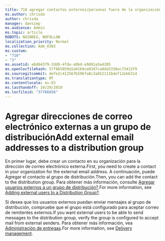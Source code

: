 ```yaml
---
title: 718 agregar contactos externos/personas fuera de la organización a una lista de distribución
ms.author: chrisda
author: chrisda
manager: dansimp
ms.audience: Admin
ms.topic: article
ROBOTS: NOINDEX, NOFOLLOW
localization_priority: Normal
ms.collection: Adm_O365
ms.custom:
- "718"
- "3"
ms.assetid: e6d64379-2dd9-4fda-a9bd-e9d61a5a4205
ms.openlocfilehash: 57f8b5859a5a91b9ce83d7ca8da5330ac73413f9
ms.sourcegitcommit: defe2c412567b596fa8c3ab52111bde712ebb314
ms.translationtype: MT
ms.contentlocale: es-ES
ms.lasthandoff: 10/29/2019
ms.locfileid: "37766656"
---
```

# <a name="add-external-email-addresses-to-a-distribution-group"></a><span data-ttu-id="c2a53-102">Agregar direcciones de correo electrónico externas a un grupo de distribución</span><span class="sxs-lookup"><span data-stu-id="c2a53-102">Add external email addresses to a distribution group</span></span>

<span data-ttu-id="c2a53-103">En primer lugar, debe crear un contacto en su organización para la dirección de correo electrónico externa.</span><span class="sxs-lookup"><span data-stu-id="c2a53-103">First, you need to create a contact in your organization for the external email address.</span></span> <span data-ttu-id="c2a53-104">A continuación, puede Agregar el contacto al grupo de distribución.</span><span class="sxs-lookup"><span data-stu-id="c2a53-104">Then, you can add the contact to the distribution group.</span></span> <span data-ttu-id="c2a53-105">Para obtener más información, consulte [Agregar usuarios externos a un grupo de distribución?](https://support.office.com/client/caa0f310-0bb7-48e3-8ad2-cb358b53bbba).</span><span class="sxs-lookup"><span data-stu-id="c2a53-105">For more information, see [Adding external users to a Distribution Group?](https://support.office.com/client/caa0f310-0bb7-48e3-8ad2-cb358b53bbba).</span></span>

<span data-ttu-id="c2a53-106">Si desea que los usuarios externos puedan enviar mensajes al grupo de distribución, compruebe que el grupo está configurado para aceptar correo de remitentes externos.</span><span class="sxs-lookup"><span data-stu-id="c2a53-106">If you want external users to be able to send messages to the distribution group, verify the group is configured to accept mail from external senders.</span></span> <span data-ttu-id="c2a53-107">Para obtener más información, vea [Administración de entregas](https://technet.microsoft.com/library/bb124513.aspx#deliverymanagement).</span><span class="sxs-lookup"><span data-stu-id="c2a53-107">For more information, see [Delivery management](https://technet.microsoft.com/library/bb124513.aspx#deliverymanagement).</span></span>
